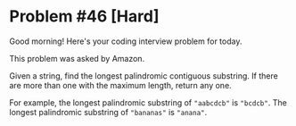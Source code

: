 # Problem #46 [Hard]  

Good morning! Here's your coding interview problem for today.  

This problem was asked by Amazon.  

Given a string, find the longest palindromic contiguous substring. If there are more than one with the maximum length, return any one.  

For example, the longest palindromic substring of `"aabcdcb"` is `"bcdcb"`. The longest palindromic substring of `"bananas"` is `"anana"`.  

